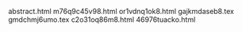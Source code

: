 abstract.html
m76q9c45v98.html
or1vdnq1ok8.html
gajkmdaseb8.tex
gmdchmj6umo.tex
c2o31oq86m8.html
46976tuacko.html